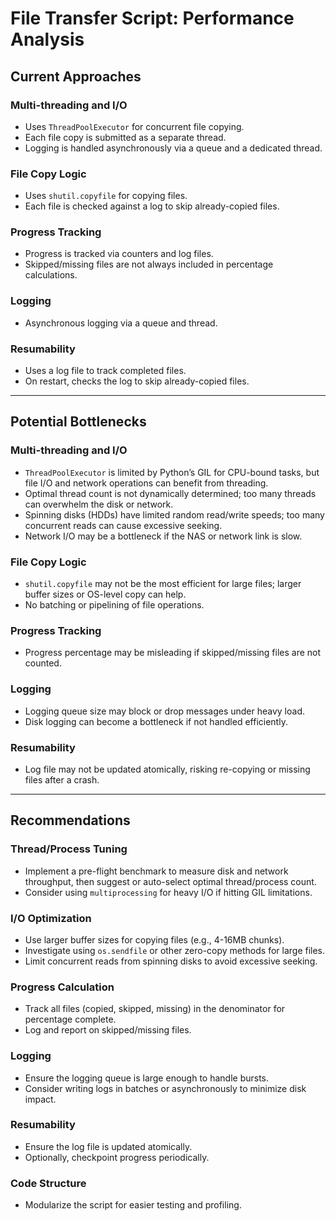 # File Transfer Script: Performance Analysis

## Current Approaches

### Multi-threading and I/O
- Uses `ThreadPoolExecutor` for concurrent file copying.
- Each file copy is submitted as a separate thread.
- Logging is handled asynchronously via a queue and a dedicated thread.

### File Copy Logic
- Uses `shutil.copyfile` for copying files.
- Each file is checked against a log to skip already-copied files.

### Progress Tracking
- Progress is tracked via counters and log files.
- Skipped/missing files are not always included in percentage calculations.

### Logging
- Asynchronous logging via a queue and thread.

### Resumability
- Uses a log file to track completed files.
- On restart, checks the log to skip already-copied files.

---

## Potential Bottlenecks

### Multi-threading and I/O
- `ThreadPoolExecutor` is limited by Python’s GIL for CPU-bound tasks, but file I/O and network operations can benefit from threading.
- Optimal thread count is not dynamically determined; too many threads can overwhelm the disk or network.
- Spinning disks (HDDs) have limited random read/write speeds; too many concurrent reads can cause excessive seeking.
- Network I/O may be a bottleneck if the NAS or network link is slow.

### File Copy Logic
- `shutil.copyfile` may not be the most efficient for large files; larger buffer sizes or OS-level copy can help.
- No batching or pipelining of file operations.

### Progress Tracking
- Progress percentage may be misleading if skipped/missing files are not counted.

### Logging
- Logging queue size may block or drop messages under heavy load.
- Disk logging can become a bottleneck if not handled efficiently.

### Resumability
- Log file may not be updated atomically, risking re-copying or missing files after a crash.

---

## Recommendations

### Thread/Process Tuning
- Implement a pre-flight benchmark to measure disk and network throughput, then suggest or auto-select optimal thread/process count.
- Consider using `multiprocessing` for heavy I/O if hitting GIL limitations.

### I/O Optimization
- Use larger buffer sizes for copying files (e.g., 4-16MB chunks).
- Investigate using `os.sendfile` or other zero-copy methods for large files.
- Limit concurrent reads from spinning disks to avoid excessive seeking.

### Progress Calculation
- Track all files (copied, skipped, missing) in the denominator for percentage complete.
- Log and report on skipped/missing files.

### Logging
- Ensure the logging queue is large enough to handle bursts.
- Consider writing logs in batches or asynchronously to minimize disk impact.

### Resumability
- Ensure the log file is updated atomically.
- Optionally, checkpoint progress periodically.

### Code Structure
- Modularize the script for easier testing and profiling.
